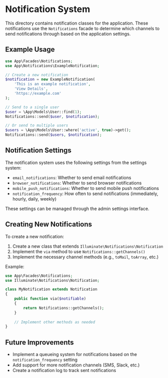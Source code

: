 # Notification System

This directory contains notification classes for the application. These notifications use the `Notifications` facade to determine which channels to send notifications through based on the application settings.

## Example Usage

```php
use App\Facades\Notifications;
use App\Notifications\ExampleNotification;

// Create a new notification
$notification = new ExampleNotification(
    'This is an example notification',
    'View Details',
    'https://example.com'
);

// Send to a single user
$user = \App\Models\User::find(1);
Notifications::send($user, $notification);

// Or send to multiple users
$users = \App\Models\User::where('active', true)->get();
Notifications::send($users, $notification);
```

## Notification Settings

The notification system uses the following settings from the settings system:

- `email_notifications`: Whether to send email notifications
- `browser_notifications`: Whether to send browser notifications
- `mobile_push_notifications`: Whether to send mobile push notifications
- `notification_frequency`: How often to send notifications (immediately, hourly, daily, weekly)

These settings can be managed through the admin settings interface.

## Creating New Notifications

To create a new notification:

1. Create a new class that extends `Illuminate\Notifications\Notification`
2. Implement the `via` method to use `Notifications::getChannels()`
3. Implement the necessary channel methods (e.g., `toMail`, `toArray`, etc.)

Example:

```php
use App\Facades\Notifications;
use Illuminate\Notifications\Notification;

class MyNotification extends Notification
{
    public function via($notifiable)
    {
        return Notifications::getChannels();
    }
    
    // Implement other methods as needed
}
```

## Future Improvements

- Implement a queueing system for notifications based on the `notification_frequency` setting
- Add support for more notification channels (SMS, Slack, etc.)
- Create a notification log to track sent notifications
